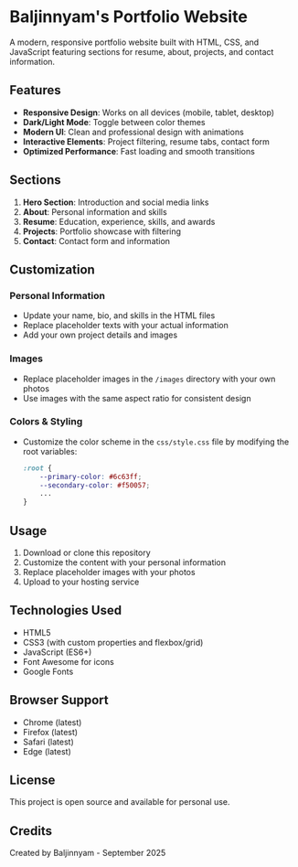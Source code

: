 # Baljinnyam's Portfolio Website

A modern, responsive portfolio website built with HTML, CSS, and JavaScript featuring sections for resume, about, projects, and contact information.

## Features

- **Responsive Design**: Works on all devices (mobile, tablet, desktop)
- **Dark/Light Mode**: Toggle between color themes
- **Modern UI**: Clean and professional design with animations
- **Interactive Elements**: Project filtering, resume tabs, contact form
- **Optimized Performance**: Fast loading and smooth transitions

## Sections

1. **Hero Section**: Introduction and social media links
2. **About**: Personal information and skills
3. **Resume**: Education, experience, skills, and awards
4. **Projects**: Portfolio showcase with filtering
5. **Contact**: Contact form and information

## Customization

### Personal Information

- Update your name, bio, and skills in the HTML files
- Replace placeholder texts with your actual information
- Add your own project details and images

### Images

- Replace placeholder images in the `/images` directory with your own photos
- Use images with the same aspect ratio for consistent design

### Colors & Styling

- Customize the color scheme in the `css/style.css` file by modifying the root variables:
  ```css
  :root {
      --primary-color: #6c63ff;
      --secondary-color: #f50057;
      ...
  }
  ```

## Usage

1. Download or clone this repository
2. Customize the content with your personal information
3. Replace placeholder images with your photos
4. Upload to your hosting service

## Technologies Used

- HTML5
- CSS3 (with custom properties and flexbox/grid)
- JavaScript (ES6+)
- Font Awesome for icons
- Google Fonts

## Browser Support

- Chrome (latest)
- Firefox (latest)
- Safari (latest)
- Edge (latest)

## License

This project is open source and available for personal use.

## Credits

Created by Baljinnyam - September 2025
